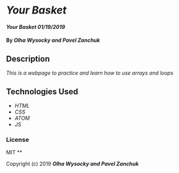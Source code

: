 # _Your Basket_

#### _Your Basket 01/19/2019_

#### By _**Olha Wysocky and Pavel Zanchuk**_

## Description

_This is a webpage to practice and learn how to use arrays and loops_


## Technologies Used

* _HTML_
* _CSS_
* _ATOM_
* _JS_

### License
MIT
**

Copyright (c) 2019 **_Olha Wysocky and Pavel Zanchuk_**
